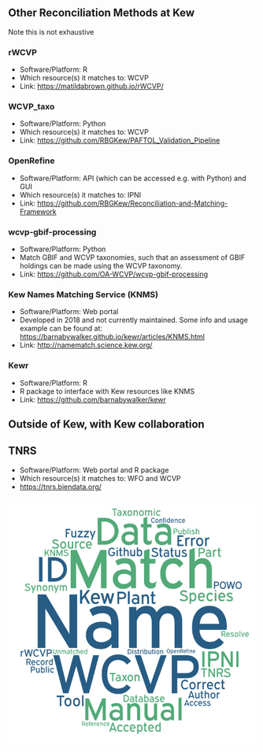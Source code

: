 ## Other Reconciliation Methods at Kew

Note this is not exhaustive

### rWCVP
- Software/Platform: R
- Which resource(s) it matches to: WCVP
- Link: https://matildabrown.github.io/rWCVP/

### WCVP_taxo
- Software/Platform: Python
- Which resource(s) it matches to: WCVP
- Link: https://github.com/RBGKew/PAFTOL_Validation_Pipeline

### OpenRefine
- Software/Platform: API (which can be accessed e.g. with Python) and GUI
- Which resource(s) it matches to: IPNI
- Link: https://github.com/RBGKew/Reconciliation-and-Matching-Framework


### wcvp-gbif-processing
- Software/Platform: Python
- Match GBIF and WCVP taxonomies, such that an assessment of GBIF holdings can be made using the WCVP taxonomy.
- Link: https://github.com/OA-WCVP/wcvp-gbif-processing

### Kew Names Matching Service (KNMS) 
- Software/Platform: Web portal
- Developed in 2018 and not currently maintained. Some info and usage example can be found at: https://barnabywalker.github.io/kewr/articles/KNMS.html
- Link: http://namematch.science.kew.org/ 

### Kewr 
- Software/Platform: R
- R package to interface with Kew resources like KNMS 
- Link: https://github.com/barnabywalker/kewr 

## Outside of Kew, with Kew collaboration
## TNRS
- Software/Platform: Web portal and R package
- Which resource(s) it matches to: WFO and WCVP
- https://tnrs.biendata.org/

![resolution_word_cloud.jpeg](figs/resolution_word_cloud.jpeg)

